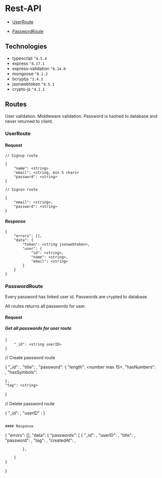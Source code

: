 # Rest-API

- [UserRoute](#UserRoute)

- [PasswordRoute](#PasswordRoute)

## Technologies

- typescript `^4.5.4`
- express `^4.17.1`
- express-validation `^6.14.0`
- mongoose `^6.1.2`
- bcryptjs `^2.4.3`
- jsonwebtoken `^8.5.1`
- crypto-js `^4.1.1`

## Routes

User validation. Middleware validation. Password is hashed to database and never returned to client.

### UserRoute

#### Request

```
// Signup route

{
    "name": <string>
    "email": <string, min 5 chars>
    "password": <string>
}

// Signin route

{
    "email": <string>,
    "password": <string>
}

```

#### Response

```
{
    "errors": [],
    "data": {
        "token": <string jsonwebtoken>,
        "user": {
            "id": <string>,
            "name": <string>,
            "email": <string>
        }
    }
}

```

### PasswordRoute

Every password has linked user id. Passwords are crypted to database.

All routes returns all passwords for user.

#### Request

##### Get all passwords for user route

```
{
    "_id": <string userID>
}
```

// Create password route

{
"\_id": <string userID>,
"title": <string>,
"password": {
"length": <number max 15>,
"hasNumbers": <boolea>,
"hasSymbols": <boolean>

    },
    "tag": <string>

}

// Delete password route

{
"\_id": <string passwordID>,
"userID" : <string userID>
}

```

#### Response

```

{
"errors": [],
"data": {
"passwords": [
{
"\_id": <string>,
"userID": <string>,
"title": <string>,
"password": <string>,
"tag": <string>,
"createdAt": <string Date>,

            },

        ]
    }

}

```

```
